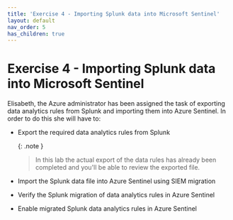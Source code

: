 ```yaml
---
title: 'Exercise 4 - Importing Splunk data into Microsoft Sentinel'
layout: default
nav_order: 5
has_children: true
---
```


# Exercise 4 - Importing Splunk data into Microsoft Sentinel

Elisabeth, the Azure administrator has been assigned the task of exporting data analytics rules from Splunk and importing them into Azure Sentinel. In order to do this she will have to:

- Export the required data analytics rules from Splunk

    {: .note }
    > In this lab the actual export of the data rules has already been completed and you'll be able to review the exported file.

- Import the Splunk data file into Azure Sentinel using SIEM migration
- Verify the Splunk migration of data analytics rules in Azure Sentinel
- Enable migrated Splunk data analytics rules in Azure Sentinel
